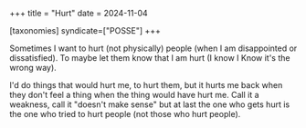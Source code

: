 +++
title = "Hurt"
date = 2024-11-04

[taxonomies]
syndicate=["POSSE"]
+++

Sometimes I want to hurt (not physically) people (when I am disappointed or dissatisfied).
To maybe let them know that I am hurt (I know I Know it's the wrong way).

I'd do things that would hurt me, to hurt them, but it hurts me back when they don't feel a thing when the thing would have hurt me.
Call it a weakness, call it "doesn't make sense" but at last the one who gets hurt is the one who tried to hurt people (not those who hurt people).
